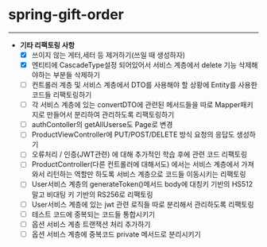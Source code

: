 # spring-gift-order


---

- **기타 리팩토링 사항**
    - [x] 쓰이지 않는 게터,세터 등 제거하기(쓰일 때 생성하자)
    - [x] 엔티티에 CascadeType설정 되어있어서 서비스 계층에서 delete 기능 삭제해야하는 부분들 삭제하기
    - [ ] 컨트롤러 계층 및 서비스 계층에서 DTO를 사용해야 할 상황에 Entity를 사용한 코드들 리팩토링하기
    - [ ] 각 서비스 계층에 있는 convertDTO에 관련된 메서드들을 따로 Mapper패키지로 만들어서 분리하여 관리하도록 리팩토링하기
    - [ ] authContoller의 getAllUserse도 Page로 변경
    - [ ] ProductViewController에 PUT/POST/DELETE 방식 요청의 응답도 생성하기
    - [ ] 오류처리 / 인증(JWT관련) 에 대해 추가적인 학습 후에 관련 코드 리팩토링
    - [ ] ProductController(다른 컨트롤러에 대해서도) 에서는 서비스 계층에서 가져와서 리턴하는 역할만 하도록 서비스 계층으로 코드들 이동시키는 리팩토링
    - [ ] User서비스 계층의 generateToken()메서드 body에 대칭키 기반의 HS512 말고 비대팅 키 기반의 RS256로 리팩토링
    - [ ] User서비스 계층에 있는 jwt 관련 로직들 따로 분리해서 관리하도록 리팩토링
    - [ ] 테스트 코드에 중복되는 코드들 통합시키기
    - [ ] 옵션 서비스 계층 트랜잭션 처리 추가하기
    - [ ] 옵션 서비스 계층에 중복코드 private 메서드로 분리시키기